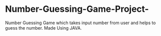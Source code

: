 # Number-Guessing-Game-Project-
Number Guessing Game which takes input number from user and helps to guess the number. Made Using JAVA.
